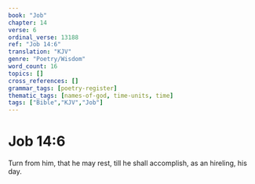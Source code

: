 ```yaml
---
book: "Job"
chapter: 14
verse: 6
ordinal_verse: 13188
ref: "Job 14:6"
translation: "KJV"
genre: "Poetry/Wisdom"
word_count: 16
topics: []
cross_references: []
grammar_tags: [poetry-register]
thematic_tags: [names-of-god, time-units, time]
tags: ["Bible","KJV","Job"]
---
```


# Job 14:6

Turn from him, that he may rest, till he shall accomplish, as an hireling, his day.
